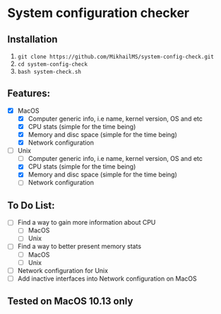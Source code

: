 # System configuration checker

## Installation
  1. `git clone https://github.com/MikhailMS/system-config-check.git`
  2. `cd system-config-check`
  3. `bash system-check.sh`

## Features:
- [x] MacOS
  - [x] Computer generic info, i.e name, kernel version, OS and etc
  - [x] CPU stats (simple for the time being)
  - [x] Memory and disc space (simple for the time being)
  - [x] Network configuration
- [ ] Unix
  - [ ] Computer generic info, i.e name, kernel version, OS and etc
  - [x] CPU stats (simple for the time being)
  - [x] Memory and disc space (simple for the time being)
  - [ ] Network configuration

## To Do List:
- [ ] Find a way to gain more information about CPU
  - [ ] MacOS
  - [ ] Unix
- [ ] Find a way to better present memory stats
  - [ ] MacOS
  - [ ] Unix
- [ ] Network configuration for Unix
- [ ] Add inactive interfaces into Network configuration on MacOS

## Tested on MacOS 10.13 only
